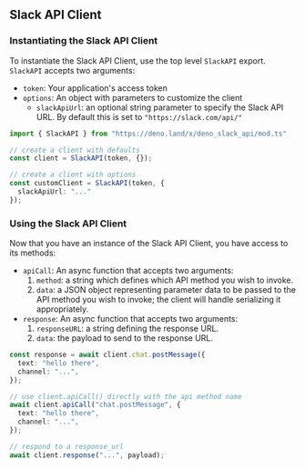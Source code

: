 ## Slack API Client

### Instantiating the Slack API Client

To instantiate the Slack API Client, use the top level `SlackAPI` export. `SlackAPI` accepts two arguments:
- `token`: Your application's access token
- `options`: An object with parameters to customize the client
  - `slackApiUrl`: an optional string parameter to specify the Slack API URL. By default this is set to `"https://slack.com/api/"`


```ts
import { SlackAPI } from "https://deno.land/x/deno_slack_api/mod.ts"

// create a client with defaults
const client = SlackAPI(token, {});

// create a client with options
const customClient = SlackAPI(token, {
  slackApiUrl: "..."
});
```

### Using the Slack API Client

Now that you have an instance of the Slack API Client, you have access to its methods:
- `apiCall`: An async function that accepts two arguments:
  1. `method`: a string which defines which API method you wish to invoke.
  2. `data`: a JSON object representing parameter data to be passed to the API method you wish to invoke; the client will handle serializing it appropriately.
- `response`: An async function that accepts two arguments:
  1. `responseURL`: a string defining the response URL.
  2. `data`: the payload to send to the response URL.

```ts
const response = await client.chat.postMessage({
  text: "hello there",
  channel: "...",
});

// use client.apiCall() directly with the api method name
await client.apiCall("chat.postMessage", {
  text: "hello there",
  channel: "...",
});

// respond to a response_url
await client.response("...", payload);
```